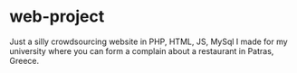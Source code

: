 # web-project
Just a silly crowdsourcing website in PHP, HTML, JS, MySql I made for my university where you can form a complain about a restaurant in Patras, Greece.
